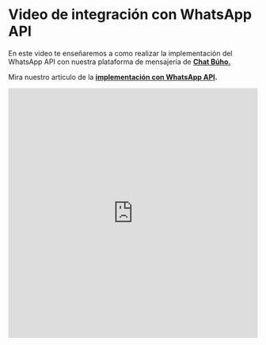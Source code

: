 # Video de integración con WhatsApp API

En este video te enseñaremos a como realizar la implementación del WhatsApp API con nuestra plataforma de mensajería de **[Chat Búho.](https://buho.la/chat)**

Mira nuestro artículo de la **[implementación con WhatsApp API](../whatsapp-api-facebook/Pasos-para-la-integracion-de-WhatsApp-API.md).**

<p> <iframe width="100%" height="505" src="https://www.youtube.com/embed/zynemCyPwl4" title="YouTube video player" frameborder="0" allow="accelerometer; autoplay; clipboard-write; encrypted-media; gyroscope; picture-in-picture; web-share" allowfullscreen="allowfullscreen"></iframe></p>